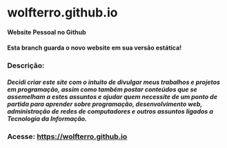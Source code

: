 # wolfterro.github.io
#### Website Pessoal no Github

#### Esta branch guarda o novo website em sua versão estática!

### Descrição:

##### Decidi criar este site com o intuito de divulgar meus trabalhos e projetos em programação, assim como também postar conteúdos que se assemelham a estes assuntos e ajudar quem necessite de um ponto de partida para aprender sobre programação, desenvolvimento web, administração de redes de computadores e outros assuntos ligados a Tecnologia da Informação.

### Acesse: https://wolfterro.github.io
